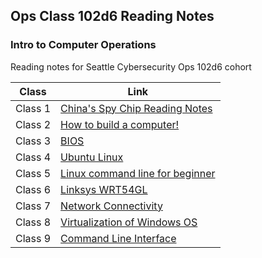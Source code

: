 ## Ops Class 102d6 Reading Notes
### Intro to Computer Operations
Reading notes for Seattle Cybersecurity Ops 102d6 cohort

|Class |Link |
|---|---|
|Class 1| [China's Spy Chip Reading Notes](https://github.com/connieuribe/ops-reading-notes/wiki/Ops-102:-Class-01) |
|Class 2| [How to build a computer!](https://github.com/connieuribe/ops-reading-notes/wiki/Ops-102:-Class-02) |
|Class 3| [BIOS](https://github.com/connieuribe/ops-reading-notes/wiki/Ops-102:-Class-03) |
|Class 4| [Ubuntu Linux](https://github.com/connieuribe/ops-reading-notes/wiki/Ops-102:-Class-04) |
|Class 5| [Linux command line for beginner](https://github.com/connieuribe/ops-reading-notes/wiki/Ops-102:-Class-05) |
|Class 6| [Linksys WRT54GL](https://github.com/connieuribe/ops-reading-notes/wiki/Ops-102:-Class-06) |
|Class 7| [Network Connectivity](https://github.com/connieuribe/ops-reading-notes/wiki/Ops-102:-Class-07) |
|Class 8| [Virtualization of Windows OS](https://github.com/connieuribe/ops-reading-notes/wiki/Ops-102:-Class-08) |
|Class 9| [Command Line Interface](https://github.com/connieuribe/ops-reading-notes/wiki/Ops-102:-Class-09) |
